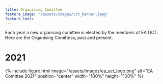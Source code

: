 ```yaml
---
title: Organising Comittee
feature_image: "/assets/images/uct_banner.jpeg"
feature_text: 
---
```


Each year a new organising comittee is elected by the members of EA UCT. Here are the Organising Comittess, past and present.

# 2021
{% include figure.html image="/assets/images/ea_uct_logo.png" alt="EA Comittee 2021" position="center" width="100%" height="100%" %}
